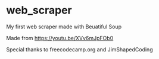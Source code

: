 # web_scraper

My first web scraper made with Beuatiful Soup

Made from https://youtu.be/XVv6mJpFOb0

Special thanks to freecodecamp.org and JimShapedCoding
